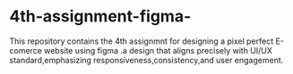 # 4th-assignment-figma-
This repository contains the 4th assignmnt for designing a pixel perfect E-comerce website using figma .a design that aligns precisely with UI/UX standard,emphasizing responsiveness,consistency,and user engagement.
